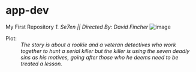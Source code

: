 # app-dev
My First Repository
<em>1. Se7en || Directed By: David Fincher</em>
![image](https://user-images.githubusercontent.com/102843107/206891207-9e1a4f17-d78b-40e7-a948-0b2976be5aba.png)
<dt>Plot:</dt>
<dd><i>The story is about a rookie and a veteran detectives who work together to hunt a serial killer but the killer is using the seven deadly sins as his motives, going after those who he deems need to be treated a lesson.</i></dd>

